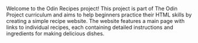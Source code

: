 Welcome to the Odin Recipes project! This project is part of The Odin Project curriculum and aims to help beginners practice their HTML skills by creating a simple recipe website. The website features a main page with links to individual recipes, each containing detailed instructions and ingredients for making delicious dishes.